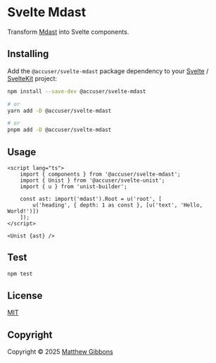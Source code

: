 # Svelte Mdast

Transform [Mdast](https://github.com/syntax-tree/mdast) into Svelte components.

## Installing

Add the `@accuser/svelte-mdast` package dependency to your [Svelte](https://svelte.dev) / [SvelteKit](https://kit.svelte.dev) project:

```sh
npm install --save-dev @accuser/svelte-mdast

# or
yarn add -D @accuser/svelte-mdast

# or
pnpm add -D @accuser/svelte-mdast
```

## Usage

```svelte
<script lang="ts">
	import { components } from '@accuser/svelte-mdast';
	import { Unist } from '@accuser/svelte-unist';
	import { u } from 'unist-builder';

	const ast: import('mdast').Root = u('root', [
		u('heading', { depth: 1 as const }, [u('text', 'Hello, World!')])
	]);
</script>

<Unist {ast} />
```

## Test

```sh
npm test
```

## License

[MIT](LICENSE)

## Copyright

Copyright &copy; 2025 [Matthew Gibbons](https://github.com/accuser)

